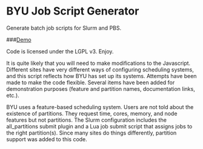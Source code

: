 BYU Job Script Generator
=====================

Generate batch job scripts for Slurm and PBS.

###[Demo](https://byuhpc.github.io/BYUJobScriptGenerator/)

Code is licensed under the LGPL v3.  Enjoy.

It is quite likely that you will need to make modifications to the Javascript.  Different sites have very different ways of configuring scheduling systems, and this script reflects how BYU has set up its systems.  Attempts have been made to make the code flexible.  Several items have been added for demonstration purposes (feature and partition names, documentation links, etc.).

BYU uses a feature-based scheduling system.  Users are not told about the existence of partitions.  They request time, cores, memory, and node features but not partitions.  The Slurm configuration includes the all_partitions submit plugin and a Lua job submit script that assigns jobs to the right partition(s).  Since many sites do things differently, partition support was added to this code.
